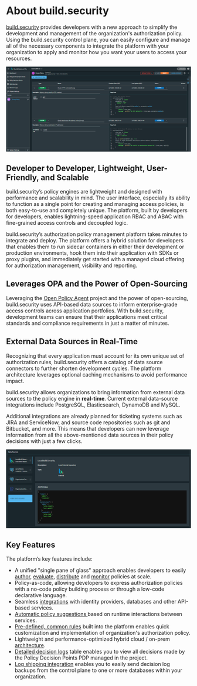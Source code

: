 # About build.security

[build.security](https://build.security/) provides developers with a new approach to simplify the development and management of the organization's authorization policy. Using the build.security control plane, you can easily configure and manage all of the necessary components to integrate the platform with your organization to apply and monitor how you want your users to access your resources.

![Policy building in build.security](../../.gitbook/assets/image%20%281%29%20%281%29.png)

## Developer to Developer, Lightweight, User-Friendly, and Scalable

build.security’s policy engines are lightweight and designed with performance and scalability in mind. The user interface, especially its ability to function as a single point for creating and managing access policies, is both easy-to-use and completely unique. The platform, built by developers for developers, enables lightning-speed application RBAC and ABAC with fine-grained access controls and decoupled logic.

build.security’s authorization policy management platform takes minutes to integrate and deploy. The platform offers a hybrid solution for developers that enables them to run sidecar containers in either their development or production environments, hook them into their application with SDKs or proxy plugins, and immediately get started with a managed cloud offering for authorization management, visibility and reporting.

## Leverages OPA and the Power of Open-Sourcing

Leveraging the [Open Policy Agent](https://www.openpolicyagent.org/) project and the power of open-sourcing, build.security uses API-based data sources to inform enterprise-grade access controls across application portfolios. With build.security, development teams can ensure that their applications meet critical standards and compliance requirements in just a matter of minutes.

## External Data Sources in Real-Time

Recognizing that every application must account for its own unique set of authorization rules, build.security offers a catalog of data source connectors to further shorten development cycles. The platform architecture leverages optional caching mechanisms to avoid performance impact.

build.security allows organizations to bring information from external data sources to the policy engine in **real-time**. Current external data-source integrations include PostgreSQL, Elasticsearch, DynamoDB and MySQL. 

Additional integrations are already planned for ticketing systems such as JIRA and ServiceNow, and source code repositories such as git and Bitbucket, and more. This means that developers can now leverage information from all the above-mentioned data sources in their policy decisions with just a few clicks.

![Data sources](../../.gitbook/assets/image%20%282%29.png)

## Key Features

The platform’s key features include:

* A unified "single pane of glass" approach enables developers to easily [author](../../policy-items/managing-policy-items.md), [evaluate](../../policies/policy-evaluation-playground.md), [distribute](../../projects/publish-project-configuration.md) and [monitor](../../impact-analysis/) policies at scale.
* Policy-as-code, allowing developers to express authorization policies with a no-code policy building process or through a low-code declarative language.
* Seamless [integrations](../../data-sources/) with identity providers, databases and other API-based services.
* [Automatic policy suggestions ](../../policies/creating-a-new-policy.md)based on runtime interactions between services.
* [Pre-defined, common rules](../../policy-items/predefined-rules-templates.md) built into the platform enables quick customization and implementation of organization's authorization policy.
* Lightweight and performance-optimized hybrid cloud / on-prem [architecture](getting-started.md).
* [Detailed decision logs](../../decision-logs/) table enables you to view all decisions made by the Policy Decision Points PDP managed in the project.
* [Log shipping integration](../../system-settings/log-shipping-integration.md) enables you to easily send decision log backups from the control plane to one or more databases within your organization.

